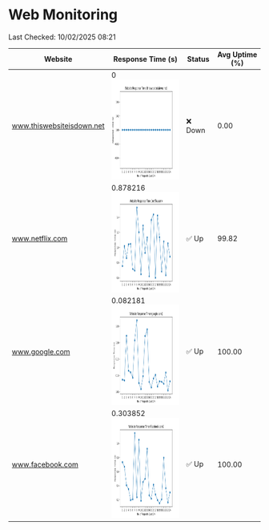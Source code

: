 # Web Monitoring

Last Checked: 10/02/2025 08:21

| Website | Response Time (s) | Status | Avg Uptime (%) |
|---------|-------------------|--------|----------------|
| www.thiswebsiteisdown.net | 0 <br> <img src="graph/thiswebsiteisdown.net.png" alt="Graph" width="200" height="200">  | ❌ Down | 0.00 |
| www.netflix.com | 0.878216 <br> <img src="graph/netflix.com.png" alt="Graph" width="200" height="200">  | ✅ Up | 99.82 |
| www.google.com | 0.082181 <br> <img src="graph/google.com.png" alt="Graph" width="200" height="200">  | ✅ Up | 100.00 |
| www.facebook.com | 0.303852 <br> <img src="graph/facebook.com.png" alt="Graph" width="200" height="200">  | ✅ Up | 100.00 |
